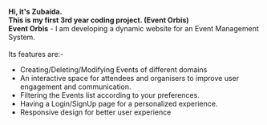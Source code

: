 <b>Hi, it's Zubaida.</b><br>
<b>This is my first 3rd year coding project. (Event Orbis)</b><br>
<b>Event Orbis</b> - I am developing a dynamic website for an Event Management System. <br>
<br>
Its features are:-
<ul>
  <li>Creating/Deleting/Modifying Events of different domains</li>
  <li>An interactive space for attendees and organisers to improve user engagement and communication.</li>
  <li>Filtering the Events list according to your preferences.</li>
  <li>Having a Login/SignUp page for a personalized experience.</li>
  <li>Responsive design for better user experience</li>
</ul>

